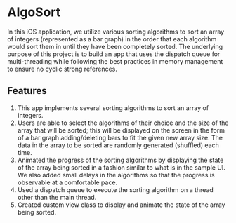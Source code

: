 # AlgoSort
In this iOS application, we utilize various sorting algorithms to sort an array of integers (represented as a bar graph) in the order
that each algorithm would sort them in until they have been completely sorted. The underlying purpose of this project is to build
an app that uses the dispatch queue for multi-threading while following the best practices in memory management to ensure no cyclic
strong references.
## Features
1. This app implements several sorting algorithms to sort an array of integers.
2. Users are able to select the algorithms of their choice and the size of the array that will be sorted; this will be displayed on
the screen in the form of a bar graph adding/deleting bars to fit the given new array size. The data in the array to be sorted are
randomly generated (shuffled) each time.
3. Animated the progress of the sorting algorithms by displaying the state of the array being sorted in a fashion similar to what is in the sample UI. We also added small delays in the algorithms so that the progress is observable at a comfortable pace.
4. Used a dispatch queue to execute the sorting algorithm on a thread other than the main thread.
5. Created custom view class to display and animate the state of the array being sorted.
